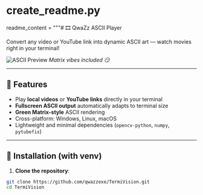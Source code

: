 # create_readme.py
readme_content = """# 🎞️ QwaZz ASCII Player

Convert any video or YouTube link into dynamic ASCII art — watch movies right in your terminal!  

![ASCII Preview](https://) 
*Matrix vibes included 😏*

---

## 🚀 Features
- Play **local videos** or **YouTube links** directly in your terminal
- **Fullscreen ASCII output** automatically adapts to terminal size
- **Green Matrix-style** ASCII rendering
- Cross-platform: Windows, Linux, macOS
- Lightweight and minimal dependencies (`opencv-python`, `numpy`, `pytubefix`)

---

## 💾 Installation (with venv)

1. **Clone the repository**:

```bash
git clone https://github.com/qwazzexe/TermiVision.git
cd TermiVision
